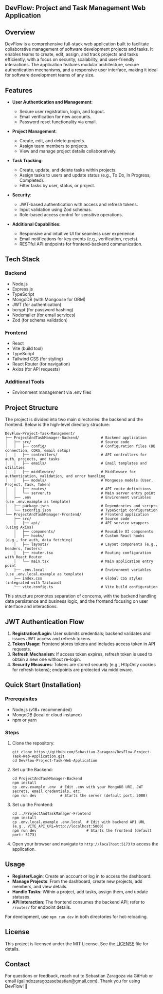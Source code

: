 ## DevFlow: Project and Task Management Web Application

## Overview
DevFlow is a comprehensive full-stack web application built to facilitate collaborative management of software development projects and tasks. It enables teams to create, edit, assign, and track projects and tasks efficiently, with a focus on security, scalability, and user-friendly interactions. The application features modular architecture, secure authentication mechanisms, and a responsive user interface, making it ideal for software development teams of any size.

## Features
- **User Authentication and Management**:
  - Secure user registration, login, and logout.
  - Email verification for new accounts.
  - Password reset functionality via email.
  
- **Project Management**:
  - Create, edit, and delete projects.
  - Assign team members to projects.
  - View and manage project details collaboratively.

- **Task Tracking**:
  - Create, update, and delete tasks within projects.
  - Assign tasks to users and update status (e.g., To Do, In Progress, Completed).
  - Filter tasks by user, status, or project.

- **Security**:
  - JWT-based authentication with access and refresh tokens.
  - Input validation using Zod schemas.
  - Role-based access control for sensitive operations.

- **Additional Capabilities**:
  - Responsive and intuitive UI for seamless user experience.
  - Email notifications for key events (e.g., verification, resets).
  - RESTful API endpoints for frontend-backend communication.

## Tech Stack
### Backend
- Node.js
- Express.js
- TypeScript
- MongoDB (with Mongoose for ORM)
- JWT (for authentication)
- bcrypt (for password hashing)
- Nodemailer (for email services)
- Zod (for schema validation)

### Frontend
- React
- Vite (build tool)
- TypeScript
- Tailwind CSS (for styling)
- React Router (for navigation)
- Axios (for API requests)

### Additional Tools
- Environment management via .env files

## Project Structure
The project is divided into two main directories: the backend and the frontend. Below is the high-level directory structure:

```
DevFlow-Project-Task-Management/
├── ProjectAndTaskManager-Backend/          # Backend application
│   ├── src/                                # Source code
│   │   ├── config/                         # Configuration files (DB connection, CORS, email setup)
│   │   ├── controllers/                    # API controllers for auth, projects, and tasks
│   │   ├── emails/                         # Email templates and utilities
│   │   ├── middleware/                     # Middleware for authentication, validation, and error handling
│   │   ├── models/                         # Mongoose models (User, Project, Task, Token)
│   │   ├── routes/                         # API route definitions
│   │   └── server.ts                       # Main server entry point
│   ├── .env                                # Environment variables (use .env.example as template)
│   ├── package.json                        # Dependencies and scripts
│   └── tsconfig.json                       # TypeScript configuration
└── ProjectAndTaskManager-Frontend/         # Frontend application
    ├── src/                                # Source code
    │   ├── api/                            # API service wrappers (using Axios)
    │   ├── components/                     # Reusable UI components
    │   ├── hooks/                          # Custom React hooks (e.g., for auth, data fetching)
    │   ├── layouts/                        # Layout components (e.g., headers, footers)
    │   ├── router.tsx                      # Routing configuration with React Router
    │   └── main.tsx                        # Main application entry point
    ├── .env.local                          # Environment variables (use .env.local.example as template)
    ├── index.css                           # Global CSS styles (integrated with Tailwind)
    └── vite.config.ts                      # Vite build configuration
```

This structure promotes separation of concerns, with the backend handling data persistence and business logic, and the frontend focusing on user interface and interactions.

## JWT Authentication Flow
1. **Registration/Login**: User submits credentials; backend validates and issues JWT access and refresh tokens.
2. **Token Usage**: Frontend stores tokens and includes access token in API requests.
3. **Refresh Mechanism**: If access token expires, refresh token is used to obtain a new one without re-login.
4. **Security Measures**: Tokens are stored securely (e.g., HttpOnly cookies for refresh tokens); endpoints are protected via middleware.

## Quick Start (Installation)
### Prerequisites
- Node.js (v18+ recommended)
- MongoDB (local or cloud instance)
- npm or yarn

### Steps
1. Clone the repository:
   ```
   git clone https://github.com/Sebastian-Zaragoza/DevFlow-Project-Task-Web-Application.git
   cd DevFlow-Project-Task-Web-Application
   ```

2. Set up the Backend:
   ```
   cd ProjectAndTaskManager-Backend
   npm install
   cp .env.example .env  # Edit .env with your MongoDB URI, JWT secrets, email credentials, etc.
   npm run dev           # Starts the server (default port: 5000)
   ```

3. Set up the Frontend:
   ```
   cd ../ProjectAndTaskManager-Frontend
   npm install
   cp .env.local.example .env.local  # Edit with backend API URL (e.g., VITE_API_URL=http://localhost:5000)
   npm run dev                       # Starts the frontend (default port: 5173)
   ```

4. Open your browser and navigate to `http://localhost:5173` to access the application.

## Usage
- **Register/Login**: Create an account or log in to access the dashboard.
- **Manage Projects**: From the dashboard, create new projects, add members, and view details.
- **Handle Tasks**: Within a project, add tasks, assign them, and update statuses.
- **API Interaction**: The frontend consumes the backend API; refer to `/routes/` for endpoint details.

For development, use `npm run dev` in both directories for hot-reloading.

## License
This project is licensed under the MIT License. See the [LICENSE](LICENSE) file for details.

## Contact
For questions or feedback, reach out to Sebastian Zaragoza via GitHub or email (galindozaragozasebastian@gmail.com). 
Thank you for using DevFlow! 🚀
